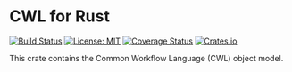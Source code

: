 # CWL for Rust
[![Build Status](https://github.com/onnovalkering/cwl-rs/workflows/CI/badge.svg)](https://github.com/onnovalkering/cwl-rs/actions)
[![License: MIT](https://img.shields.io/github/license/onnovalkering/cwl-rs.svg)](https://github.com/onnovalkering/cwl-rs/blob/master/LICENSE)
[![Coverage Status](https://coveralls.io/repos/github/onnovalkering/cwl-rs/badge.svg)](https://coveralls.io/github/onnovalkering/cwl-rs)
[![Crates.io](https://img.shields.io/crates/v/cwl)](https://crates.io/crates/cwl)

This crate contains the Common Workflow Language (CWL) object model.
